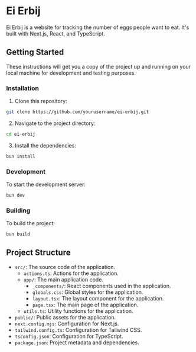 # Ei Erbij

Ei Erbij is a website for tracking the number of eggs people want to eat. It's built with Next.js, React, and TypeScript.

## Getting Started

These instructions will get you a copy of the project up and running on your local machine for development and testing purposes.

### Installation

1. Clone this repository:

```sh
git clone https://github.com/yourusername/ei-erbij.git
```

2. Navigate to the project directory:

```sh
cd ei-erbij
```

3. Install the dependencies:

```sh
bun install
```

### Development

To start the development server:

```sh
bun dev
```

### Building

To build the project:

```sh
bun build
```

## Project Structure

- `src/`: The source code of the application.
  - `actions.ts`: Actions for the application.
  - `app/`: The main application code.
    - `_components/`: React components used in the application.
    - `globals.css`: Global styles for the application.
    - `layout.tsx`: The layout component for the application.
    - `page.tsx`: The main page of the application.
  - `utils.ts`: Utility functions for the application.
- `public/`: Public assets for the application.
- `next.config.mjs`: Configuration for Next.js.
- `tailwind.config.ts`: Configuration for Tailwind CSS.
- `tsconfig.json`: Configuration for TypeScript.
- `package.json`: Project metadata and dependencies.
